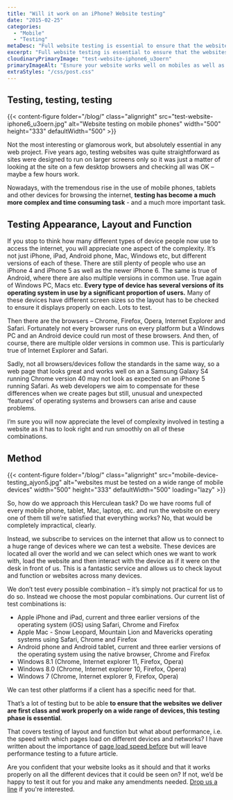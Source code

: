```yaml
---
title: "Will it work on an iPhone? Website testing"
date: "2015-02-25"
categories:
  - "Mobile"
  - "Testing"
metaDesc: "Full website testing is essential to ensure that the websites we deliver are first class and work properly on a wide range of devices. This is how we do it."
excerpt: "Full website testing is essential to ensure that the websites we deliver are first class and work properly on a wide range of devices. Nowadays, with the tremendous rise in the use of mobile phones, tablets and other devices for browsing the internet, <strong>testing has become a much more complex and time consuming task</strong> – and a much more important task. This is how we do it."
cloudinaryPrimaryImage: "test-website-iphone6_u3oern"
primaryImageAlt: "Esnure your website works well on mobiles as well as other devices"
extraStyles: "/css/post.css"
---
```


## Testing, testing, testing

{{< content-figure folder="/blog/"
class="alignright"
src="test-website-iphone6_u3oern.jpg"
alt="Website testing on mobile phones"
width="500" height="333" defaultWidth="500" >}}

Not the most interesting or glamorous work, but absolutely essential in any web project. Five years ago, testing websites was quite straightforward as sites were designed to run on larger screens only so it was just a matter of looking at the site on a few desktop browsers and checking all was OK – maybe a few hours work.

Nowadays, with the tremendous rise in the use of mobile phones, tablets and other devices for browsing the internet, **testing has become a much more complex and time consuming task** - and a much more important task.

## Testing Appearance, Layout and Function

If you stop to think how many different types of device people now use to access the internet, you will appreciate one aspect of the complexity. It’s not just iPhone, iPad, Android phone, Mac, Windows etc, but different versions of each of these. There are still plenty of people who use an iPhone 4 and iPhone 5 as well as the newer iPhone 6. The same is true of Android, where there are also multiple versions in common use. True again of Windows PC, Macs etc. **Every type of device has several versions of its operating system in use by a significant proportion of users.** Many of these devices have different screen sizes so the layout has to be checked to ensure it displays properly on each. Lots to test.

Then there are the browsers – Chrome, Firefox, Opera, Internet Explorer and Safari. Fortunately not every browser runs on every platform but a Windows PC and an Android device could run most of these browsers. And then, of course, there are multiple older versions in common use. This is particularly true of Internet Explorer and Safari.

Sadly, not all browsers/devices follow the standards in the same way, so a web page that looks great and works well on an a Samsung Galaxy S4 running Chrome version 40 may not look as expected on an iPhone 5 running Safari. As web developers we aim to compensate for these differences when we create pages but still, unusual and unexpected ‘features’ of operating systems and browsers can arise and cause problems.

I’m sure you will now appreciate the level of complexity involved in testing a website as it has to look right and run smoothly on all of these combinations.

## Method

{{< content-figure folder="/blog/"
class="alignright"
src="mobile-device-testing_ajyon5.jpg"
alt="websites must be tested on a wide range of mobile devices"
width="500" height="333" defaultWidth="500"
loading="lazy" >}}

So, how do we approach this Herculean task? Do we have rooms full of every mobile phone, tablet, Mac, laptop, etc. and run the website on every one of them till we’re satisfied that everything works? No, that would be completely impractical, clearly.

Instead, we subscribe to services on the internet that allow us to connect to a huge range of devices where we can test a website. These devices are located all over the world and we can select which ones we want to work with, load the website and then interact with the device as if it were on the desk in front of us. This is a fantastic service and allows us to check layout and function or websites across many devices.

We don’t test every possible combination – it’s simply not practical for us to do so. Instead we choose the most popular combinations. Our current list of test combinations is:

- Apple iPhone and iPad, current and three earlier versions of the operating system (iOS) using Safari, Chrome and Firefox
- Apple Mac - Snow Leopard, Mountain Lion and Mavericks operating systems using Safari, Chrome and Firefox
- Android phone and Android tablet, current and three earlier versions of the operating system using the native browser, Chrome and Firefox
- Windows 8.1 (Chrome, Internet explorer 11, Firefox, Opera)
- Windows 8.0 (Chrome, Internet explorer 10, Firefox, Opera)
- Windows 7 (Chrome, Internet explorer 9, Firefox, Opera)

We can test other platforms if a client has a specific need for that.

That’s a lot of testing but to be able **to ensure that the websites we deliver are first class and work properly on a wide range of devices, this testing phase is essential**.

That covers testing of layout and function but what about performance, i.e. the speed with which pages load on different devices and networks? I have written about the importance of [page load speed before](/blog/web-page-speed/ "Web Page Speed") but will leave performance testing to a future article.

Are you confident that your website looks as it should and that it works properly on all the different devices that it could be seen on? If not, we’d be happy to test it out for you and make any amendments needed. [Drop us a line](/contact/ "Contact") if you're interested.
